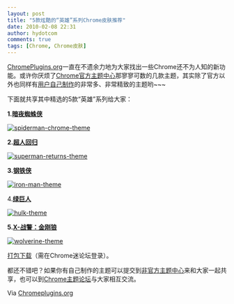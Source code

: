 ```yaml
---
layout: post
title: "5款炫酷的“英雄”系列Chrome皮肤推荐"
date: 2010-02-08 22:31
author: hydotcom
comments: true
tags: [Chrome, Chrome皮肤]
---
```

[ChromePlugins.org](http://www.chromeplugins.org)一直在不遗余力地为大家找出一些Chrome还不为人知的新功能。或许你厌烦了[Chrome官方主题中心](https://tools.google.com/chrome/intl/en/themes/index.html)那寥寥可数的几款主题，其实除了官方以外也同样有[用户自己制作](http://www.chromeplugins.org/themes/request-your-custom-themes-for-google-chrome/)的非常多、非常精致的主题哟~~~

下面就共享其中精选的5款“英雄”系列给大家：

**1.[暗夜蜘蛛侠](http://www.chromethemes.org/cartoons/night-spidey/)**

<a href="http://img.chromi.org/2010/02/spiderman-chrome-theme.jpg">![](http://img.chromi.org/2010/02/spiderman-chrome-theme-550x412.jpg "spiderman-chrome-theme")</a>

<!--more-->

**2.[超人回归](http://www.chromeplugins.org/google/chrome-themes/superman-returns-crx-9142.html)**

<a href="http://img.chromi.org/2010/02/superman-returns-theme.jpg">![](http://img.chromi.org/2010/02/superman-returns-theme-550x360.jpg "superman-returns-theme")</a>

**3.[钢铁侠](http://www.chromeplugins.org/google/chrome-themes/iron-man-crx-9120.html)**

<a href="http://img.chromi.org/2010/02/iron-man-theme.jpg">![](http://img.chromi.org/2010/02/iron-man-theme-550x381.jpg "iron-man-theme")</a>

4.**[绿巨人](http://www.chromeplugins.org/google/chrome-themes/hulk-crx-9119.html)**

<a href="http://img.chromi.org/2010/02/hulk-theme.jpg">![](http://img.chromi.org/2010/02/hulk-theme-550x381.jpg "hulk-theme")</a>

**5.[X-战警：金刚狼](http://www.chromethemes.org/cartoons/wolverine/)**

<a href="http://img.chromi.org/2010/02/wolverine-theme.jpg">![](http://img.chromi.org/2010/02/wolverine-theme-550x407.jpg "wolverine-theme")</a>

[打包下载](http://bbs.chromi.org/thread-9079-1-1.html)（需在Chrome迷论坛登录）。

都还不错吧？如果你有自己制作的主题可以提交到[非官方主题中心](http://www.chromethemes.org/)来和大家一起共享，也可以到[Chrome主题论坛](http://www.chromeplugins.org/google/chrome-themes/)与大家相互交流。

Via [Chromeplugins.org](http://www.chromeplugins.org/themes/5-best-looking-super-heroes-themes-for-google-chrome/?utm_source=feedburner&utm_medium=feed&utm_campaign=Feed:+ChromeExtensions+(Google+Chrome+Browser+-+Plugins+and+Themes))
